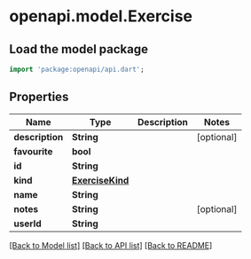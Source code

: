 # openapi.model.Exercise

## Load the model package
```dart
import 'package:openapi/api.dart';
```

## Properties
Name | Type | Description | Notes
------------ | ------------- | ------------- | -------------
**description** | **String** |  | [optional] 
**favourite** | **bool** |  | 
**id** | **String** |  | 
**kind** | [**ExerciseKind**](ExerciseKind.md) |  | 
**name** | **String** |  | 
**notes** | **String** |  | [optional] 
**userId** | **String** |  | 

[[Back to Model list]](../README.md#documentation-for-models) [[Back to API list]](../README.md#documentation-for-api-endpoints) [[Back to README]](../README.md)


